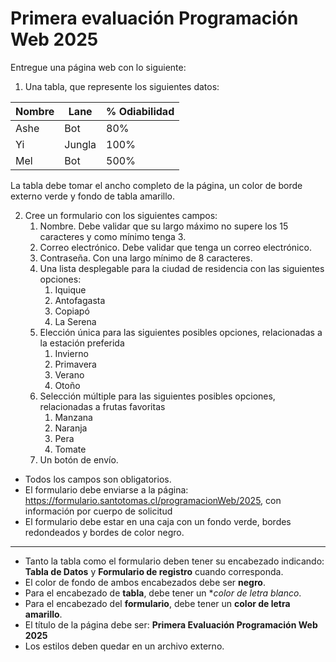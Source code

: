 # Primera evaluación Programación Web 2025

Entregue una página web con lo siguiente:

1. Una tabla, que represente los siguientes datos:

| Nombre | Lane   | % Odiabilidad |
|--------|--------|---------------|
| Ashe   | Bot    | 80%           |
| Yi     | Jungla | 100%          |
| Mel    | Bot    | 500%          |
La tabla debe tomar el ancho completo de la página, un color de borde externo verde y fondo de tabla amarillo.

2. Cree un formulario con los siguientes campos:
   1. Nombre. Debe validar que su largo máximo no supere los 15 caracteres y como mínimo tenga 3.
   2. Correo electrónico. Debe validar que tenga un correo electrónico.
   3. Contraseña. Con una largo mínimo de 8 caracteres.
   4. Una lista desplegable para la ciudad de residencia con las siguientes opciones:
      1. Iquique
      2. Antofagasta
      3. Copiapó
      4. La Serena
   5. Elección única para las siguientes posibles opciones, relacionadas a la estación preferida
      1. Invierno
      2. Primavera
      3. Verano
      4. Otoño
   6. Selección múltiple para las siguientes posibles opciones, relacionadas a frutas favoritas
      1. Manzana
      2. Naranja
      3. Pera
      4. Tomate
   7. Un botón de envío.

- Todos los campos son obligatorios.
- El formulario debe enviarse a la página: https://formulario.santotomas.cl/programacionWeb/2025,
con información por cuerpo de solicitud
- El formulario debe estar en una caja con un fondo verde, bordes redondeados y bordes de color negro.
-------------------------------------------------
- Tanto la tabla como el formulario deben tener su encabezado indicando: **Tabla de Datos** y **Formulario de registro** cuando corresponda.
- El color de fondo de ambos encabezados debe ser **negro**.
- Para el encabezado de **tabla**, debe tener un **color de letra blanco*.
- Para el encabezado del **formulario**, debe tener un **color de letra amarillo**.
- El título de la página debe ser: **Primera Evaluación Programación Web 2025**
- Los estilos deben quedar en un archivo externo.